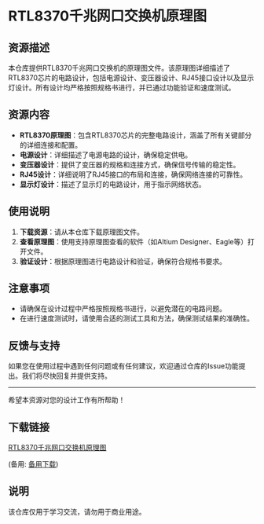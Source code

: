 # RTL8370千兆网口交换机原理图

## 资源描述

本仓库提供RTL8370千兆网口交换机的原理图文件。该原理图详细描述了RTL8370芯片的电路设计，包括电源设计、变压器设计、RJ45接口设计以及显示灯设计。所有设计均严格按照规格书进行，并已通过功能验证和速度测试。

## 资源内容

- **RTL8370原理图**：包含RTL8370芯片的完整电路设计，涵盖了所有关键部分的详细连接和配置。
- **电源设计**：详细描述了电源电路的设计，确保稳定供电。
- **变压器设计**：提供了变压器的规格和连接方式，确保信号传输的稳定性。
- **RJ45设计**：详细说明了RJ45接口的布局和连接，确保网络连接的可靠性。
- **显示灯设计**：描述了显示灯的电路设计，用于指示网络状态。

## 使用说明

1. **下载资源**：请从本仓库下载原理图文件。
2. **查看原理图**：使用支持原理图查看的软件（如Altium Designer、Eagle等）打开文件。
3. **验证设计**：根据原理图进行电路设计和验证，确保符合规格书要求。

## 注意事项

- 请确保在设计过程中严格按照规格书进行，以避免潜在的电路问题。
- 在进行速度测试时，请使用合适的测试工具和方法，确保测试结果的准确性。

## 反馈与支持

如果您在使用过程中遇到任何问题或有任何建议，欢迎通过仓库的Issue功能提出。我们将尽快回复并提供支持。

---

希望本资源对您的设计工作有所帮助！

## 下载链接
[RTL8370千兆网口交换机原理图](https://pan.quark.cn/s/eee3dc0eeb2e) 

(备用: [备用下载](https://pan.baidu.com/s/1XLb8QONDz-dD2VbcdRQKKA?pwd=2i68))

## 说明

该仓库仅用于学习交流，请勿用于商业用途。
